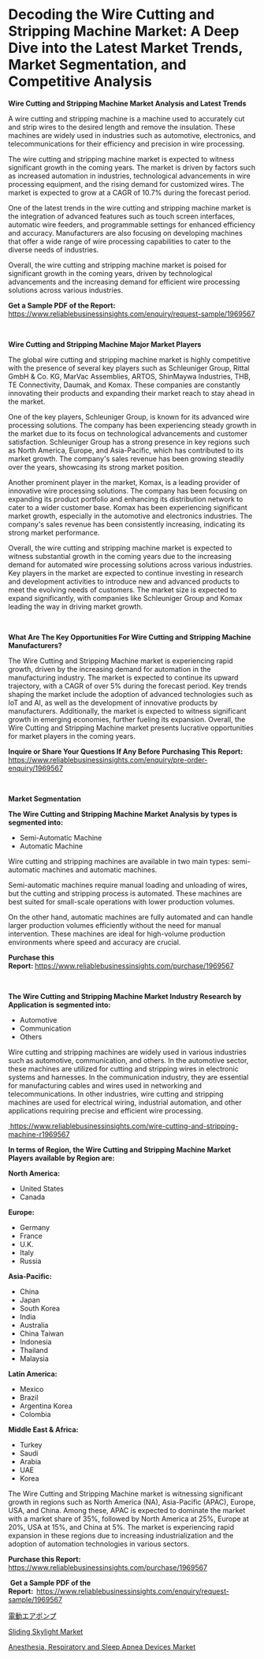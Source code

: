 <p><h1>Decoding the Wire Cutting and Stripping Machine Market: A Deep Dive into the Latest Market Trends, Market Segmentation, and Competitive Analysis</h1></p><p><strong>Wire Cutting and Stripping Machine Market Analysis and Latest Trends</strong></p>
<p><p>A wire cutting and stripping machine is a machine used to accurately cut and strip wires to the desired length and remove the insulation. These machines are widely used in industries such as automotive, electronics, and telecommunications for their efficiency and precision in wire processing.</p><p>The wire cutting and stripping machine market is expected to witness significant growth in the coming years. The market is driven by factors such as increased automation in industries, technological advancements in wire processing equipment, and the rising demand for customized wires. The market is expected to grow at a CAGR of 10.7% during the forecast period.</p><p>One of the latest trends in the wire cutting and stripping machine market is the integration of advanced features such as touch screen interfaces, automatic wire feeders, and programmable settings for enhanced efficiency and accuracy. Manufacturers are also focusing on developing machines that offer a wide range of wire processing capabilities to cater to the diverse needs of industries.</p><p>Overall, the wire cutting and stripping machine market is poised for significant growth in the coming years, driven by technological advancements and the increasing demand for efficient wire processing solutions across various industries.</p></p>
<p><strong>Get a Sample PDF of the Report:&nbsp;</strong> <a href="https://www.reliablebusinessinsights.com/enquiry/request-sample/1969567">https://www.reliablebusinessinsights.com/enquiry/request-sample/1969567</a></p>
<p>&nbsp;</p>
<p><strong>Wire Cutting and Stripping Machine Major Market Players</strong></p>
<p><p>The global wire cutting and stripping machine market is highly competitive with the presence of several key players such as Schleuniger Group, Rittal GmbH & Co. KG, MarVac Assemblies, ARTOS, ShinMaywa Industries, THB, TE Connectivity, Daumak, and Komax. These companies are constantly innovating their products and expanding their market reach to stay ahead in the market.</p><p>One of the key players, Schleuniger Group, is known for its advanced wire processing solutions. The company has been experiencing steady growth in the market due to its focus on technological advancements and customer satisfaction. Schleuniger Group has a strong presence in key regions such as North America, Europe, and Asia-Pacific, which has contributed to its market growth. The company's sales revenue has been growing steadily over the years, showcasing its strong market position.</p><p>Another prominent player in the market, Komax, is a leading provider of innovative wire processing solutions. The company has been focusing on expanding its product portfolio and enhancing its distribution network to cater to a wider customer base. Komax has been experiencing significant market growth, especially in the automotive and electronics industries. The company's sales revenue has been consistently increasing, indicating its strong market performance.</p><p>Overall, the wire cutting and stripping machine market is expected to witness substantial growth in the coming years due to the increasing demand for automated wire processing solutions across various industries. Key players in the market are expected to continue investing in research and development activities to introduce new and advanced products to meet the evolving needs of customers. The market size is expected to expand significantly, with companies like Schleuniger Group and Komax leading the way in driving market growth.</p></p>
<p>&nbsp;</p>
<p><strong>What Are The Key Opportunities For Wire Cutting and Stripping Machine Manufacturers?</strong></p>
<p><p>The Wire Cutting and Stripping Machine market is experiencing rapid growth, driven by the increasing demand for automation in the manufacturing industry. The market is expected to continue its upward trajectory, with a CAGR of over 5% during the forecast period. Key trends shaping the market include the adoption of advanced technologies such as IoT and AI, as well as the development of innovative products by manufacturers. Additionally, the market is expected to witness significant growth in emerging economies, further fueling its expansion. Overall, the Wire Cutting and Stripping Machine market presents lucrative opportunities for market players in the coming years.</p></p>
<p><strong>Inquire or Share Your Questions If Any Before Purchasing This Report:</strong> <a href="https://www.reliablebusinessinsights.com/enquiry/pre-order-enquiry/1969567">https://www.reliablebusinessinsights.com/enquiry/pre-order-enquiry/1969567</a></p>
<p>&nbsp;</p>
<p><strong>Market Segmentation</strong></p>
<p><strong>The Wire Cutting and Stripping Machine Market Analysis by types is segmented into:</strong></p>
<p><ul><li>Semi-Automatic Machine</li><li>Automatic Machine</li></ul></p>
<p><p>Wire cutting and stripping machines are available in two main types: semi-automatic machines and automatic machines. </p><p>Semi-automatic machines require manual loading and unloading of wires, but the cutting and stripping process is automated. These machines are best suited for small-scale operations with lower production volumes. </p><p>On the other hand, automatic machines are fully automated and can handle larger production volumes efficiently without the need for manual intervention. These machines are ideal for high-volume production environments where speed and accuracy are crucial.</p></p>
<p><strong>Purchase this Report:&nbsp;</strong><a href="https://www.reliablebusinessinsights.com/purchase/1969567">https://www.reliablebusinessinsights.com/purchase/1969567</a></p>
<p>&nbsp;</p>
<p><strong>The Wire Cutting and Stripping Machine Market Industry Research by Application is segmented into:</strong></p>
<p><ul><li>Automotive</li><li>Communication</li><li>Others</li></ul></p>
<p><p>Wire cutting and stripping machines are widely used in various industries such as automotive, communication, and others. In the automotive sector, these machines are utilized for cutting and stripping wires in electronic systems and harnesses. In the communication industry, they are essential for manufacturing cables and wires used in networking and telecommunications. In other industries, wire cutting and stripping machines are used for electrical wiring, industrial automation, and other applications requiring precise and efficient wire processing.</p></p>
<p><a href="https://www.reliablebusinessinsights.com/wire-cutting-and-stripping-machine-r1969567">&nbsp;https://www.reliablebusinessinsights.com/wire-cutting-and-stripping-machine-r1969567</a></p>
<p><strong>In terms of Region, the Wire Cutting and Stripping Machine Market Players available by Region are:</strong></p>
<p>
    <p> <strong> North America: </strong>
        <ul>
            <li>United States</li>
            <li>Canada</li>
        </ul>
        </p> 
    <p> <strong> Europe: </strong>
        <ul>
            <li>Germany</li>
            <li>France</li>
            <li>U.K.</li>
            <li>Italy</li>
            <li>Russia</li>
        </ul>
        </p> 
    <p> <strong> Asia-Pacific: </strong>
        <ul>
            <li>China</li>
            <li>Japan</li>
            <li>South Korea</li>
            <li>India</li>
            <li>Australia</li>
            <li>China Taiwan</li>
            <li>Indonesia</li>
            <li>Thailand</li>
            <li>Malaysia</li>
        </ul>
        </p> 
    <p> <strong> Latin America: </strong>
        <ul>
            <li>Mexico</li>
            <li>Brazil</li>
            <li>Argentina Korea</li>
            <li>Colombia</li>
        </ul>
        </p> 
    <p> <strong> Middle East & Africa: </strong>
        <ul>
            <li>Turkey</li>
            <li>Saudi</li>
            <li>Arabia</li>
            <li>UAE</li>
            <li>Korea</li>
        </ul>
    </p>
    </p>
<p><p>The Wire Cutting and Stripping Machine market is witnessing significant growth in regions such as North America (NA), Asia-Pacific (APAC), Europe, USA, and China. Among these, APAC is expected to dominate the market with a market share of 35%, followed by North America at 25%, Europe at 20%, USA at 15%, and China at 5%. The market is experiencing rapid expansion in these regions due to increasing industrialization and the adoption of automation technologies in various sectors.</p></p>
<p><strong>Purchase this Report: </strong><a href="https://www.reliablebusinessinsights.com/purchase/1969567">https://www.reliablebusinessinsights.com/purchase/1969567</a></p>
<p>&nbsp;<strong>Get a Sample PDF of the Report:&nbsp;&nbsp;</strong><a href="https://www.reliablebusinessinsights.com/enquiry/request-sample/1969567">https://www.reliablebusinessinsights.com/enquiry/request-sample/1969567</a></p>
<p><strong></strong></p>
<p><p><a href="https://github.com/mohamedbakry57/Market-Research-Report-List-5/blob/main/402847531865.md">電動エアポンプ</a></p><p><a href="https://github.com/kairirfan6/Market-Research-Report-List-1/blob/main/sliding-skylight-market.md">Sliding Skylight Market</a></p><p><a href="https://issuu.com/reportprime-2/docs/anesthesia-respiratory-and-sleep-apnea-devices-mar">Anesthesia, Respiratory and Sleep Apnea Devices Market</a></p></p>
